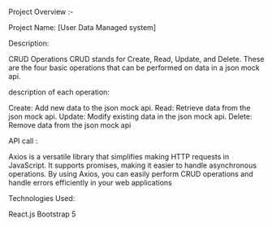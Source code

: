 Project Overview :-

Project Name: [User Data Managed system]

Description:

CRUD Operations
CRUD stands for Create, Read, Update, and Delete. These are the four basic operations that can be performed on data in a json mock api. 


description of each operation:

Create: Add new data to the json mock api.
Read: Retrieve data from the json mock api.
Update: Modify existing data in the json mock api.
Delete: Remove data from the json mock api

API call :

Axios is a versatile library that simplifies making HTTP requests in JavaScript. It supports promises, making it easier to handle asynchronous operations. By using Axios, you can easily perform CRUD operations and handle errors efficiently in your web applications

Technologies Used:

React.js
Bootstrap 5
